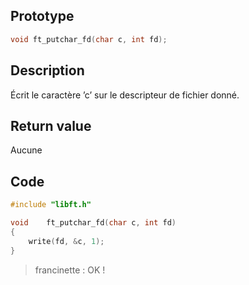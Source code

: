 ## Prototype

```c
void ft_putchar_fd(char c, int fd);
```

## Description

Écrit le caractère ’c’ sur le descripteur de
fichier donné.

## Return value

Aucune

## Code

```c
#include "libft.h"

void	ft_putchar_fd(char c, int fd)
{
	write(fd, &c, 1);
}
```

> francinette : OK !